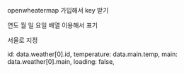 openwheatermap 가입해서 key 받기

연도 월 일 요일 배열 이용해서 표기


서울로 지정

 id: data.weather[0].id,
      temperature: data.main.temp,
      main: data.weather[0].main,
      loading: false,
